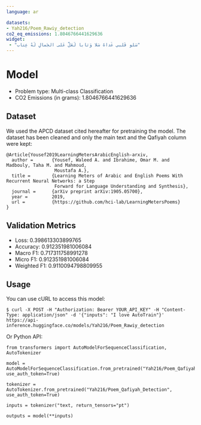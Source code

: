 ```yaml
---
language: ar

datasets:
- Yah216/Poem_Rawiy_detection
co2_eq_emissions: 1.8046766441629636
widget:
 - "سَلو قَلبي غَداةَ سَلا وَثابا لَعَلَّ عَلى الجَمالِ لَهُ عِتاب"
---
```


# Model

- Problem type: Multi-class Classification
- CO2 Emissions (in grams): 1.8046766441629636

## Dataset
We used the APCD dataset cited hereafter for pretraining the model. The dataset has been cleaned and only the main text and the Qafiyah column were kept:
```
@Article{Yousef2019LearningMetersArabicEnglish-arxiv,
  author =       {Yousef, Waleed A. and Ibrahime, Omar M. and Madbouly, Taha M. and Mahmoud,
                  Moustafa A.},
  title =        {Learning Meters of Arabic and English Poems With Recurrent Neural Networks: a Step
                  Forward for Language Understanding and Synthesis},
  journal =      {arXiv preprint arXiv:1905.05700},
  year =         2019,
  url =          {https://github.com/hci-lab/LearningMetersPoems}
}
```

## Validation Metrics

- Loss: 0.398613303899765
- Accuracy: 0.912351981006084
- Macro F1: 0.717311758991278
- Micro F1: 0.912351981006084
- Weighted F1: 0.9110094798809955


## Usage

You can use cURL to access this model:

```
$ curl -X POST -H "Authorization: Bearer YOUR_API_KEY" -H "Content-Type: application/json" -d '{"inputs": "I love AutoTrain"}' https://api-inference.huggingface.co/models/Yah216/Poem_Rawiy_detection
```

Or Python API:

```
from transformers import AutoModelForSequenceClassification, AutoTokenizer

model = AutoModelForSequenceClassification.from_pretrained("Yah216/Poem_Qafiyah_Detection", use_auth_token=True)

tokenizer = AutoTokenizer.from_pretrained("Yah216/Poem_Qafiyah_Detection", use_auth_token=True)

inputs = tokenizer("text, return_tensors="pt")

outputs = model(**inputs)
```